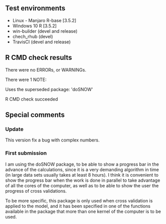 ## Test environments

* Linux - Manjaro R-base [3.5.2]
* Windows 10 R [3.5.2]
* win-builder (devel and release)
* chech_rhub (devel)
* TravisCI (devel and release)

## R CMD check results

There were no ERRORs, or WARNINGs.

There were 1 NOTE:

Uses the superseded package: 'doSNOW'

R CMD check succeeded

## Special comments

### Update
This version fix a bug with complex numbers.

### First submission
I am using the doSNOW package, to be able to show a progress bar in the advance of the calculations, since it is a very demanding algorithm in time (in large data sets usually takes at least 8 hours). I think it is convenient to show the progress bar when the work is done in parallel to take advantage of all the cores of the computer, as well as to be able to show the user the progress of cross validations.

To be more specific, this package is only used when cross validation is applied to the model, and it has been specified in one of the functions available in the package that more than one kernel of the computer is to be used.
